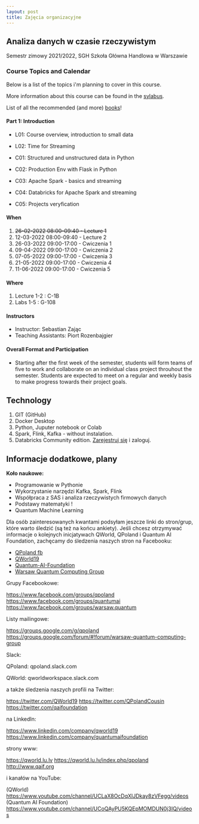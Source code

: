 ```yaml
---
layout: post
title: Zajęcia organizacyjne
---
```


## Analiza danych w czasie rzeczywistym

Semestr zimowy 2021/2022,
SGH Szkoła Główna Handlowa w Warszawie

### Course Topics and Calendar

Below is a list of the topics i'm planning to cover in this course.

More information about this course can be found in the [sylabus](/RealTime/syllabus).

List of all the recommended (and more) [books](/RealTime/ksiazki)!

#### Part 1: Introduction

- L01: Course overview, introduction to small data
- L02: Time for Streaming

- C01: Structured and unstructured data in Python
- C02: Production Env with Flask in Python
- C03: Apache Spark - basics and streaming
- C04: Databricks for Apache Spark and streaming
- C05: Projects veryfication

#### When

1. <del>26-02-2022 08:00-09:40 - Lecture 1</del>
2. 12-03-2022 08:00-09:40 - Lecture 2
3. 26-03-2022 09:00-17:00 - Cwiczenia 1
4. 09-04-2022 09:00-17:00 - Cwiczenia 2
5. 07-05-2022 09:00-17:00 - Cwiczenia 3
6. 21-05-2022 09:00-17:00 - Cwiczenia 4
7. 11-06-2022 09:00-17:00 - Cwiczenia 5

#### Where

1. Lecture 1-2 : C-1B
2. Labs 1-5 : G-108

#### Instructors

- Instructor: Sebastian Zając
- Teaching Assistants: Piort Rozenbajgier

#### Overall Format and Participation

- Starting after the first week of the semester, students will form teams of five to work and collaborate on an individual class project throuhout the semester. Students are expected to meet on a regular and weekly basis to make progress towards their project goals.


## Technology

1. GIT (GitHub)
2. Docker Desktop
3. Python, Juputer notebook or Colab
4. Spark, Flink, Kafka - without instalation.
5. Databricks Community edition. [Zarejestruj się](https://community.cloud.databricks.com/login.html) i zaloguj.


## Informacje dodatkowe, plany

**Koło naukowe:**

- Programowanie w Pythonie
- Wykorzystanie narzędzi Kafka, Spark, Flink
- Współpraca z SAS i analiza rzeczywistych firmowych danych
- Podstawy matematyki !
- Quantum Machine Learning

Dla osób zainteresowanych kwantami podsyłam jeszcze linki do stron/grup, które warto śledzić (są też na końcu ankiety).
Jeśli chcesz otrzymywać informacje o kolejnych inicjatywach QWorld, QPoland i Quantum AI Foundation, zachęcamy do śledzenia naszych stron na Facebooku:

- [QPoland fb](https://www.facebook.com/QPoland-110308580421373)
- [QWorld19](https://www.facebook.com/qworld19)
- [Quantum-AI-Foundation](https://www.facebook.com/Quantum-AI-Foundation-101363181408726)
- [Warsaw Quantum Computing Group](https://www.facebook.com/Warsaw-Quantum-Computing-Group-1936160966506139)

Grupy Facebookowe:

https://www.facebook.com/groups/qpoland
https://www.facebook.com/groups/quantumai
https://www.facebook.com/groups/warsaw.quantum

Listy mailingowe:

https://groups.google.com/g/qpoland
https://groups.google.com/forum/#!forum/warsaw-quantum-computing-group

Slack:

QPoland: qpoland.slack.com

QWorld: qworldworkspace.slack.com

a także śledzenia naszych profili na Twitter:

https://twitter.com/QWorld19
https://twitter.com/QPolandCousin
https://twitter.com/qaifoundation

na LinkedIn:

https://www.linkedin.com/company/qworld19
https://www.linkedin.com/company/quantumaifoundation

strony www:

https://qworld.lu.lv
https://qworld.lu.lv/index.php/qpoland
http://www.qaif.org

i kanałów na YouTube:

(QWorld) https://www.youtube.com/channel/UCLaX8OcDqXlJDkay8zVFegg/videos
(Quantum AI Foundation) https://www.youtube.com/channel/UCoQAyPU5KQEpMOMDUN0j3IQ/videos
